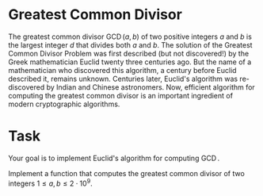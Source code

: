# Greatest Common Divisor

The greatest common divisor 
$\operatorname{GCD}(a,b)$ of two positive 
integers $a$ and $b$ is the largest integer $d$ 
that divides both $a$ and $b$. The solution 
of the Greatest Common Divisor Problem was 
first described (but not discovered!) by 
the Greek mathematician Euclid twenty 
three centuries ago. But the name of 
a mathematician who discovered this algorithm, 
a century before Euclid described it, remains 
unknown. Centuries later, Euclid's algorithm 
was re-discovered by Indian and Chinese astronomers. 
Now, efficient algorithm for computing the greatest 
common divisor is an important ingredient of modern 
cryptographic algorithms. 

# Task

Your goal is to implement Euclid's algorithm for computing $\operatorname{GCD}$. 

Implement a function that computes the greatest
common divisor of two integers
$1 \le a, b \le 2 \cdot 10^9$.